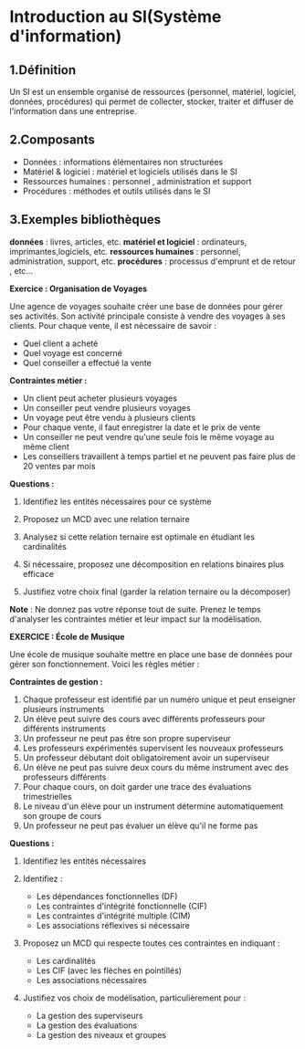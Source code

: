 
# Introduction au SI(Système d'information)

## 1.Définition

Un SI est un ensemble organisé de ressources (personnel, matériel, logiciel, données, procédures) qui permet de collecter, stocker, traiter et diffuser de l'information dans une entreprise.

## 2.Composants

- Données : informations élémentaires non structurées
- Matériel & logiciel : matériel et logiciels utilisés dans le SI
- Ressources humaines : personnel , administration et support
- Procédures : méthodes et outils utilisés dans le SI

## 3.Exemples bibliothèques
**données** : livres, articles, etc.
**matériel et logiciel** : ordinateurs, imprimantes,logiciels, etc.
**ressources humaines** : personnel, administration, support, etc.
**procédures** : processus d'emprunt et de retour , etc...


**Exercice : Organisation de Voyages**

Une agence de voyages souhaite créer une base de données pour gérer ses activités. Son activité principale consiste à vendre des voyages à ses clients. Pour chaque vente, il est nécessaire de savoir :
- Quel client a acheté
- Quel voyage est concerné 
- Quel conseiller a effectué la vente

**Contraintes métier :**
- Un client peut acheter plusieurs voyages
- Un conseiller peut vendre plusieurs voyages
- Un voyage peut être vendu à plusieurs clients
- Pour chaque vente, il faut enregistrer la date et le prix de vente
- Un conseiller ne peut vendre qu'une seule fois le même voyage au même client
- Les conseillers travaillent à temps partiel et ne peuvent pas faire plus de 20 ventes par mois

**Questions :**

1. Identifiez les entités nécessaires pour ce système

2. Proposez un MCD avec une relation ternaire

3. Analysez si cette relation ternaire est optimale en étudiant les cardinalités

4. Si nécessaire, proposez une décomposition en relations binaires plus efficace

5. Justifiez votre choix final (garder la relation ternaire ou la décomposer)

**Note** : Ne donnez pas votre réponse tout de suite. Prenez le temps d'analyser les contraintes métier et leur impact sur la modélisation.



**EXERCICE : École de Musique**

Une école de musique souhaite mettre en place une base de données pour gérer son fonctionnement. Voici les règles métier :

**Contraintes de gestion :**
1. Chaque professeur est identifié par un numéro unique et peut enseigner plusieurs instruments
2. Un élève peut suivre des cours avec différents professeurs pour différents instruments
3. Un professeur ne peut pas être son propre superviseur
4. Les professeurs expérimentés supervisent les nouveaux professeurs
5. Un professeur débutant doit obligatoirement avoir un superviseur
6. Un élève ne peut pas suivre deux cours du même instrument avec des professeurs différents
7. Pour chaque cours, on doit garder une trace des évaluations trimestrielles
8. Le niveau d'un élève pour un instrument détermine automatiquement son groupe de cours
9. Un professeur ne peut pas évaluer un élève qu'il ne forme pas

**Questions :**

1. Identifiez les entités nécessaires

2. Identifiez :
   - Les dépendances fonctionnelles (DF)
   - Les contraintes d'intégrité fonctionnelle (CIF)
   - Les contraintes d'intégrité multiple (CIM)
   - Les associations réflexives si nécessaire

3. Proposez un MCD qui respecte toutes ces contraintes en indiquant :
   - Les cardinalités
   - Les CIF (avec les flèches en pointillés)
   - Les associations nécessaires

4. Justifiez vos choix de modélisation, particulièrement pour :
   - La gestion des superviseurs
   - La gestion des évaluations
   - La gestion des niveaux et groupes


